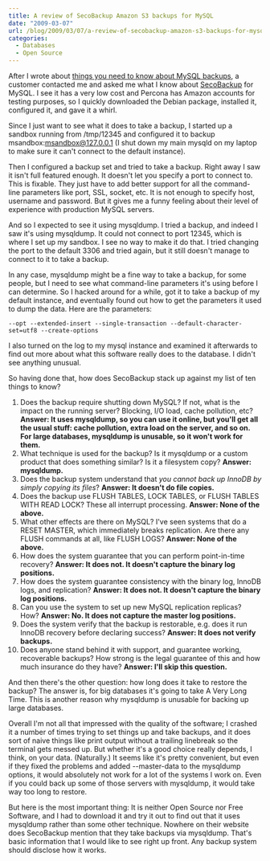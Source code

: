 ```yaml
---
title: A review of SecoBackup Amazon S3 backups for MySQL
date: "2009-03-07"
url: /blog/2009/03/07/a-review-of-secobackup-amazon-s3-backups-for-mysql/
categories:
  - Databases
  - Open Source
---
```

After I wrote about [things you need to know about MySQL backups](http://www.mysqlperformanceblog.com/2009/03/03/10-things-you-need-to-know-about-backup-solutions-for-mysql/), a customer contacted me and asked me what I know about [SecoBackup](http://www.secobackup.com/) for MySQL. I see it has a very low cost and Percona has Amazon accounts for testing purposes, so I quickly downloaded the Debian package, installed it, configured it, and gave it a whirl.

Since I just want to see what it does to take a backup, I started up a sandbox running from /tmp/12345 and configured it to backup msandbox:msandbox@127.0.0.1 (I shut down my main mysqld on my laptop to make sure it can't connect to the default instance).

Then I configured a backup set and tried to take a backup. Right away I saw it isn't full featured enough. It doesn't let you specify a port to connect to. This is fixable. They just have to add better support for all the command-line parameters like port, SSL, socket, etc. It is not enough to specify host, username and password. But it gives me a funny feeling about their level of experience with production MySQL servers.

And so I expected to see it using mysqldump. I tried a backup, and indeed I saw it's using mysqldump. It could not connect to port 12345, which is where I set up my sandbox. I see no way to make it do that. I tried changing the port to the default 3306 and tried again, but it still doesn't manage to connect to it to take a backup.

In any case, mysqldump might be a fine way to take a backup, for some people, but I need to see what command-line parameters it's using before I can determine. So I hacked around for a while, got it to take a backup of my default instance, and eventually found out how to get the parameters it used to dump the data. Here are the parameters:

```
--opt --extended-insert --single-transaction --default-character-set=utf8 --create-options
```

I also turned on the log to my mysql instance and examined it afterwards to find out more about what this software really does to the database. I didn't see anything unusual.

So having done that, how does SecoBackup stack up against my list of ten things to know?

1.  Does the backup require shutting down MySQL? If not, what is the impact on the running server? Blocking, I/O load, cache pollution, etc? **Answer: It uses mysqldump, so you can use it online, but you'll get all the usual stuff: cache pollution, extra load on the server, and so on. For large databases, mysqldump is unusable, so it won't work for them.**
2.  What technique is used for the backup? Is it mysqldump or a custom product that does something similar? Is it a filesystem copy? **Answer: mysqldump.**
3.  Does the backup system understand that *you cannot back up InnoDB by simply copying its files*? **Answer: It doesn't do file copies.**
4.  Does the backup use FLUSH TABLES, LOCK TABLES, or FLUSH TABLES WITH READ LOCK? These all interrupt processing. **Answer: None of the above.**
5.  What other effects are there on MySQL? I've seen systems that do a RESET MASTER, which immediately breaks replication. Are there any FLUSH commands at all, like FLUSH LOGS? **Answer: None of the above.**
6.  How does the system guarantee that you can perform point-in-time recovery? **Answer: It does not. It doesn't capture the binary log positions.**
7.  How does the system guarantee consistency with the binary log, InnoDB logs, and replication? **Answer: It does not. It doesn't capture the binary log positions.**
8.  Can you use the system to set up new MySQL replication replicas? How? **Answer: No. It does not capture the master log positions.**
9.  Does the system verify that the backup is restorable, e.g. does it run InnoDB recovery before declaring success? **Answer: It does not verify backups.**
10. Does anyone stand behind it with support, and guarantee working, recoverable backups? How strong is the legal guarantee of this and how much insurance do they have? **Answer: I'll skip this question.**

And then there's the other question: how long does it take to restore the backup? The answer is, for big databases it's going to take A Very Long Time. This is another reason why mysqldump is unusable for backing up large databases.

Overall I'm not all that impressed with the quality of the software; I crashed it a number of times trying to set things up and take backups, and it does sort of naive things like print output without a trailing linebreak so the terminal gets messed up. But whether it's a good choice really depends, I think, on your data. (Naturally.) It seems like it's pretty convenient, but even if they fixed the problems and added --master-data to the mysqldump options, it would absolutely not work for a lot of the systems I work on. Even if you could back up some of those servers with mysqldump, it would take way too long to restore.

But here is the most important thing: It is neither Open Source nor Free Software, and I had to download it and try it out to find out that it uses mysqldump rather than some other technique. Nowhere on their website does SecoBackup mention that they take backups via mysqldump. That's basic information that I would like to see right up front. Any backup system should disclose how it works.


